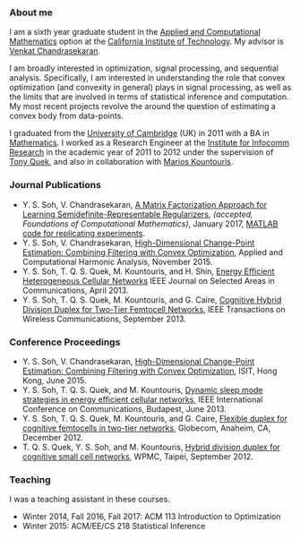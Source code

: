 ### About me
I am a sixth year graduate student in the <a href="http://www.cms.caltech.edu/">Applied and Computational Mathematics</a> option at the <a href="http://www.caltech.edu/">California Institute of Technology</a>. My advisor is <a href="http://users.cms.caltech.edu/~venkatc/">Venkat Chandrasekaran</a>.
  
I am broadly interested in optimization, signal processing, and sequential analysis.  Specifically, I am interested in understanding the role that convex optimization (and convexity in general) plays in signal processing, as well as the limits that are involved in terms of statistical inference and computation.  My most recent projects revolve the around the question of estimating a convex body from data-points.

I graduated from the <a href = "http://www.cam.ac.uk/">University of Cambridge</a> (UK) in 2011 with a BA in <a href = "http://www.maths.cam.ac.uk/">Mathematics</a>. I worked as a Research Engineer at the <a href = "http://www.i2r.a-star.edu.sg/">Institute for Infocomm Research</a> in the academic year of 2011 to 2012 under the supervision of <a href="http://people.sutd.edu.sg/~tonyquek/">Tony Quek</a>, and also in collaboration with <a href = "http://scholar.google.co.in/citations?user=QG9iXtUAAAAJ">Marios Kountouris</a>. 

### Journal Publications
- Y. S. Soh, V. Chandrasekaran, <a href = "http://arxiv.org/abs/1701.01207"> A Matrix Factorization Approach for Learning Semidefinite-Representable Regularizers</a>, <i>(accepted, Foundations of Computational Mathematics)</i>, January 2017, <a href = "http://www.its.caltech.edu/~ysoh/sdpreg/matlab.html"> MATLAB code for replicating experiments</a>.
- Y. S. Soh, V. Chandrasekaran, <a href = "http://arxiv.org/abs/1412.3731"> High-Dimensional Change-Point Estimation: Combining Filtering with Convex Optimization</a>, Applied and Computational Harmonic Analysis, November 2015.
- Y. S. Soh, T. Q. S. Quek, M. Kountouris, and H. Shin, <a href = "http://ieeexplore.ieee.org/xpl/articleDetails.jsp?arnumber=6502479" >Energy Efficient Heterogeneous Cellular Networks</a> IEEE Journal on Selected Areas in Communications, April 2013.
- Y. S. Soh, T. Q. S. Quek, M. Kountouris, and G. Caire, <a href = "http://ieeexplore.ieee.org/xpl/articleDetails.jsp?arnumber=6594782">Cognitive Hybrid Division Duplex for Two-Tier Femtocell Networks</a>, IEEE Transactions on Wireless Communications, September 2013.

### Conference Proceedings
- Y. S. Soh, V. Chandrasekaran, <a href = "http://ieeexplore.ieee.org/xpls/abs_all.jsp?arnumber=7282435&tag=1"> High-Dimensional Change-Point Estimation: Combining Filtering with Convex Optimization</a>, ISIT, Hong Kong, June 2015.
- Y. S. Soh, T. Q. S. Quek, and M. Kountouris, <a href = "http://ieeexplore.ieee.org/xpls/abs_all.jsp?arnumber=6655024&tag=1">Dynamic sleep mode strategies in energy efficient cellular networks</a>, IEEE International Conference on Communications, Budapest, June 2013.
- Y. S. Soh, T. Q. S. Quek, M. Kountouris, and G. Caire, <a href="http://ieeexplore.ieee.org/xpls/abs_all.jsp?arnumber=6503443">Flexible duplex for cognitive femtocells in two-tier networks</a>, Globecom, Anaheim, CA, December 2012.
- T. Q. S. Quek, Y. S. Soh, and M. Kountouris, <a href = "http://ieeexplore.ieee.org/xpls/abs_all.jsp?arnumber=6398710">Hybrid division duplex for cognitive small cell networks</a>, WPMC, Taipei, September 2012.

### Teaching
I was a teaching assistant in these courses.
- Winter 2014, Fall 2016, Fall 2017: ACM 113 Introduction to Optimization
- Winter 2015: ACM/EE/CS 218 Statistical Inference
